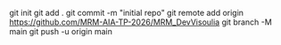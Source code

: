 git init
git add .
git commit -m "initial repo"
git remote add origin https://github.com/MRM-AIA-TP-2026/MRM_DevVisoulia
git branch -M main
git push -u origin main
